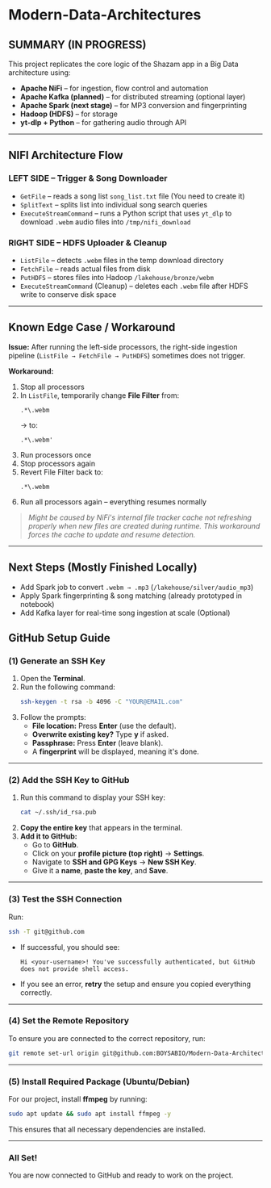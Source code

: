 # Modern-Data-Architectures

## SUMMARY (IN PROGRESS)
This project replicates the core logic of the Shazam app in a Big Data architecture using:

- **Apache NiFi** – for ingestion, flow control and automation  
- **Apache Kafka (planned)** – for distributed streaming (optional layer)  
- **Apache Spark (next stage)** – for MP3 conversion and fingerprinting  
- **Hadoop (HDFS)** – for storage
- **yt-dlp + Python** – for gathering audio through API

---

## NIFI Architecture Flow

### LEFT SIDE – Trigger & Song Downloader
- `GetFile` – reads a song list `song_list.txt` file (You need to create it)  
- `SplitText` – splits list into individual song search queries  
- `ExecuteStreamCommand` – runs a Python script that uses `yt_dlp` to download `.webm` audio files into `/tmp/nifi_download`  

### RIGHT SIDE – HDFS Uploader & Cleanup
- `ListFile` – detects `.webm` files in the temp download directory  
- `FetchFile` – reads actual files from disk  
- `PutHDFS` – stores files into Hadoop `/lakehouse/bronze/webm`  
- `ExecuteStreamCommand` (Cleanup) – deletes each `.webm` file after HDFS write to conserve disk space  

---

## Known Edge Case / Workaround

**Issue:** After running the left-side processors, the right-side ingestion pipeline (`ListFile → FetchFile → PutHDFS`) sometimes does not trigger.

**Workaround:**
1. Stop all processors
2. In `ListFile`, temporarily change **File Filter** from:
   ```
   .*\.webm
   ```
   → to:
   ```
   .*\.webm'
   ```
3. Run processors once
4. Stop processors again
5. Revert File Filter back to:
   ```
   .*\.webm
   ```
6. Run all processors again – everything resumes normally

> *Might be caused by NiFi's internal file tracker cache not refreshing properly when new files are created during runtime. This workaround forces the cache to update and resume detection.*

---

## Next Steps (Mostly Finished Locally)
- Add Spark job to convert `.webm → .mp3` (`/lakehouse/silver/audio_mp3`)
- Apply Spark fingerprinting & song matching (already prototyped in notebook)
- Add Kafka layer for real-time song ingestion at scale (Optional)

## **GitHub Setup Guide**

### (1) Generate an SSH Key
1. Open the **Terminal**.
2. Run the following command:
   ```sh
   ssh-keygen -t rsa -b 4096 -C "YOUR@EMAIL.com"
   ```
3. Follow the prompts:
   - **File location:** Press **Enter** (use the default).
   - **Overwrite existing key?** Type **y** if asked.
   - **Passphrase:** Press **Enter** (leave blank).
   - A **fingerprint** will be displayed, meaning it's done.

---

### (2) Add the SSH Key to GitHub
1. Run this command to display your SSH key:
   ```sh
   cat ~/.ssh/id_rsa.pub
   ```
2. **Copy the entire key** that appears in the terminal.
3. **Add it to GitHub:**
   - Go to **GitHub**.
   - Click on your **profile picture (top right)** → **Settings**.
   - Navigate to **SSH and GPG Keys** → **New SSH Key**.
   - Give it a **name**, **paste the key**, and **Save**.

---

### (3) Test the SSH Connection
Run:
```sh
ssh -T git@github.com
```
- If successful, you should see:
  ```
  Hi <your-username>! You've successfully authenticated, but GitHub does not provide shell access.
  ```
- If you see an error, **retry** the setup and ensure you copied everything correctly.

---

### (4) Set the Remote Repository
To ensure you are connected to the correct repository, run:
```sh
git remote set-url origin git@github.com:BOYSABIO/Modern-Data-Architectures.git
```

---

### (5) Install Required Package (Ubuntu/Debian)
For our project, install **ffmpeg** by running:
```sh
sudo apt update && sudo apt install ffmpeg -y
```
This ensures that all necessary dependencies are installed.

---

### All Set!
You are now connected to GitHub and ready to work on the project.